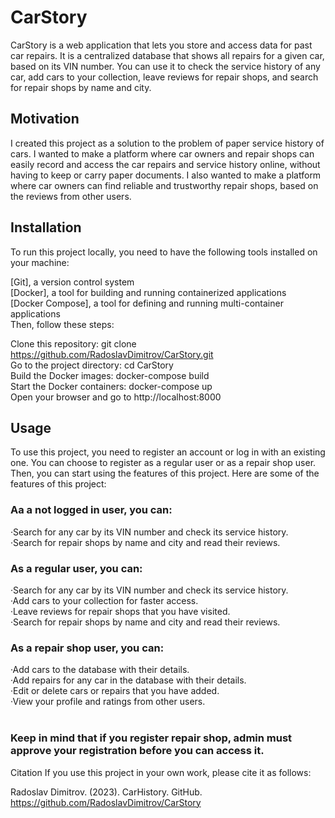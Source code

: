 # CarStory

CarStory is a web application that lets you store and access data for past car repairs. It is a centralized database that shows all repairs for a given car, based on its VIN number. You can use it to check the service history of any car, add cars to your collection, leave reviews for repair shops, and search for repair shops by name and city.

## Motivation

I created this project as a solution to the problem of paper service history of cars. I wanted to make a platform where car owners and repair shops can easily record and access the car repairs and service history online, without having to keep or carry paper documents. I also wanted to make a platform where car owners can find reliable and trustworthy repair shops, based on the reviews from other users.

## Installation

To run this project locally, you need to have the following tools installed on your machine:<br />

[Git], a version control system<br />
[Docker], a tool for building and running containerized applications<br />
[Docker Compose], a tool for defining and running multi-container applications<br />
Then, follow these steps:<br />

Clone this repository: git clone https://github.com/RadoslavDimitrov/CarStory.git<br />
Go to the project directory: cd CarStory<br />
Build the Docker images: docker-compose build<br />
Start the Docker containers: docker-compose up<br />
Open your browser and go to http://localhost:8000<br />

## Usage
To use this project, you need to register an account or log in with an existing one. You can choose to register as a regular user or as a repair shop user. Then, you can start using the features of this project. Here are some of the features of this project:

### Aa a not logged in user, you can:<br />
&middot;Search for any car by its VIN number and check its service history.<br />
&middot;Search for repair shops by name and city and read their reviews.<br />

### As a regular user, you can:<br />
&middot;Search for any car by its VIN number and check its service history.<br />
&middot;Add cars to your collection for faster access.<br />
&middot;Leave reviews for repair shops that you have visited.<br />
&middot;Search for repair shops by name and city and read their reviews.<br />

### As a repair shop user, you can:<br />
&middot;Add cars to the database with their details.<br />
&middot;Add repairs for any car in the database with their details.<br />
&middot;Edit or delete cars or repairs that you have added.<br />
&middot;View your profile and ratings from other users.<br />
<br />
### Keep in mind that if you register repair shop, admin must approve your registration before you can access it.

Citation
If you use this project in your own work, please cite it as follows:

Radoslav Dimitrov. (2023). CarHistory. GitHub. https://github.com/RadoslavDimitrov/CarStory
